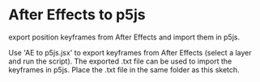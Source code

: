 # After Effects to p5js
export position keyframes from After Effects and import them in p5js.

Use 'AE to p5js.jsx' to export keyframes from After Effects (select a layer and run the script).
The exported .txt file can be used to import the keyframes in p5js. Place the .txt file in the same folder as this sketch.
